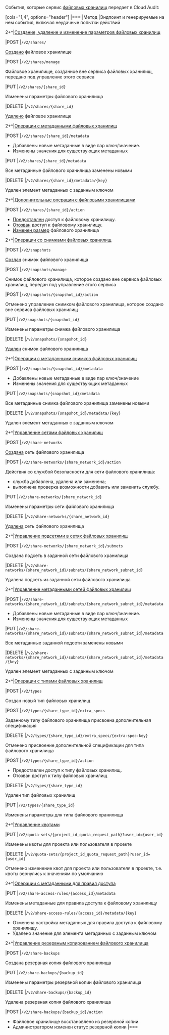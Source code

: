 События, которые сервис [файловых хранилищ](/ru/computing/iaas/concepts/data-storage/file-share) передает в Cloud Audit:

[cols="1,4", options="header"]
|===
|Метод
|Эндпоинт и генерируемые на нем события, включая неудачные попытки действий

2+^|[Создание, удаление и изменение параметров файловых хранилищ](https://docs.openstack.org/api-ref/shared-file-system/index.html#create-share)

|POST
|`/v2/shares/`

[Создано](/ru/computing/iaas/instructions/fs-manage#creating_a_file_storage) файловое хранилище

|POST
|`/v2/shares/manage`

Файловое хранилище, созданное вне сервиса файловых хранилищ, передано под управление этого сервиса

|PUT
|`/v2/shares/{share_id}`

Изменены параметры файлового хранилища

|DELETE
|`/v2/shares/{share_id}`

[Удалено](/ru/computing/iaas/instructions/fs-manage#deleting_a_file_storage_and_its_network) файловое хранилище

2+^|[Операции с метаданными файловых хранилищ](https://docs.openstack.org/api-ref/shared-file-system/index.html#delete-share-metadata-item)

|POST
|`/v2/shares/{share_id}/metadata`

* Добавлены новые метаданные в виде пар ключ/значение.
* Изменены значения для существующих метаданных

|PUT
|`/v2/shares/{share_id}/metadata`

Все метаданные файлового хранилища заменены новыми

|DELETE
|`/v2/shares/{share_id}/metadata/{key}`

Удален элемент метаданных с заданным ключом

2+^|[Дополнительные операции с файловыми хранилищами](https://docs.openstack.org/api-ref/shared-file-system/index.html#grant-access)

|POST
|`/v2/shares/{share_id}/action`

* [Предоставлен](/ru/computing/iaas/instructions/fs-manage#adding_an_access_rule) доступ к файловому хранилищу.
* [Отозван](/ru/computing/iaas/instructions/fs-manage#deleting_an_access_rule) доступ к файловому хранилищу.
* [Изменен размер](/ru/computing/iaas/instructions/fs-manage#increasing_file_storage_size) файлового хранилища

2+^|[Операции со снимками файловых хранилищ](https://docs.openstack.org/api-ref/shared-file-system/index.html#share-snapshots)

|POST
|`/v2/snapshots`

[Создан](/ru/computing/iaas/instructions/fs-manage#creating_a_snapshot) снимок файлового хранилища

|POST
|`/v2/snapshots/manage`

Снимок файлового хранилища, которое создано вне сервиса файловых хранилищ, передан под управление этого сервиса

|POST
|`/v2/snapshots/{snapshot_id}/action`

Отменено управление снимком файлового хранилища, которое создано вне сервиса файловых хранилищ

|PUT
|`/v2/snapshots/{snapshot_id}`

Изменены параметры снимка файлового хранилища

|DELETE
|`/v2/snapshots/{snapshot_id}`

[Удален](/ru/computing/iaas/instructions/fs-manage#deleting_a_snapshot) снимок файлового хранилища

2+^|[Операции с метаданными снимков файловых хранилищ](https://docs.openstack.org/api-ref/shared-file-system/index.html#snapshot-metadata-since-api-v2-73)

|POST
|`/v2/snapshots/{snapshot_id}/metadata`

* Добавлены новые метаданные в виде пар ключ/значение
* Изменены значения для существующих метаданных

|PUT
|`/v2/snapshots/{snapshot_id}/metadata`

Все метаданные снимка файлового хранилища заменены новыми

|DELETE
|`/v2/snapshots/{snapshot_id}/metadata/{key}`

Удален элемент метаданных с заданным ключом

2+^|[Управление сетями файловых хранилищ](https://docs.openstack.org/api-ref/shared-file-system/index.html#share-networks)

|POST
|`/v2/share-networks`

[Создана](/ru/computing/iaas/instructions/fs-manage#creating_a_file_storage) сеть файлового хранилища

|POST
|`/v2/share-networks/{share_network_id}/action`

Действия со службой безопасности для сети файлового хранилища:

* служба добавлена, удалена или заменена;
* выполнена проверка возможности добавить или заменить службу.

|PUT
|`/v2/share-networks/{share_network_id}`

Изменены параметры сети файлового хранилища

|DELETE
|`/v2/share-networks/{share_network_id}`

[Удалена](/ru/computing/iaas/instructions/fs-manage#deleting_a_file_storage_and_its_network) сеть файлового хранилища

2+^|[Управление подсетями в сетях файловых хранилищ](https://docs.openstack.org/api-ref/shared-file-system/index.html#share-network-subnets-since-api-v2-51)

|POST
|`/v2/share-networks/{share_network_id}/subnets`

Создана подсеть в заданной сети файлового хранилища

|DELETE
|`/v2/share-networks/{share_network_id}/subnets/{share_network_subnet_id}`

Удалена подсеть из заданной сети файлового хранилища

2+^|[Управление метаданными сетей файловых хранилищ](https://docs.openstack.org/api-ref/shared-file-system/index.html#share-network-subnets-metadata-since-api-v2-78)

|POST
|`/v2/share-networks/{share_network_id}/subnets/{share_network_subnet_id}/metadata`

* Добавлены новые метаданные в виде пар ключ/значение.
* Изменены значения для существующих метаданных

|PUT
|`/v2/share-networks/{share_network_id}/subnets/{share_network_subnet_id}/metadata`

Все метаданные заданной подсети заменены новыми

|DELETE
|`/v2/share-networks/{share_network_id}/subnets/{share_network_subnet_id}/metadata/{key}`

Удален элемент метаданных с заданным ключом

2+^|[Операции с типами файловых хранилищ](https://docs.openstack.org/api-ref/shared-file-system/index.html#share-types)

|POST
|`/v2/types`

Создан новый тип файловых хранилищ

|POST
|`/v2/types/{share_type_id}/extra_specs`

Заданному типу файлового хранилища присвоена дополнительная спецификация 

|DELETE
|`/v2/types/{share_type_id}/extra_specs/{extra-spec-key}`

Отменено присвоение дополнительной спецификации для типа файлового хранилища

|POST
|`/v2/types/{share_type_id}/action`

* Предоставлен доступ к типу файловых хранилищ.
* Отозван доступ к типу файловых хранилищ

|DELETE
|`/v2/types/{share_type_id}`

Удален тип файловых хранилищ

|PUT
|`/v2/types/{share_type_id}`

Изменены параметры для типа файлового хранилища

2+^|[Управление квотами](https://docs.openstack.org/api-ref/shared-file-system/index.html#quota-sets)

|PUT
|`/v2/quota-sets/{project_id_quota_request_path}?user_id={user_id}`

Изменены квоты для проекта или пользователя в проекте

|DELETE
|`/v2/quota-sets/{project_id_quota_request_path}?user_id={user_id}`

Отменено изменение квот для проекта или пользователя в проекте, т.е. квоты вернулись к значениям по умолчанию

2+^|[Операции с метаданными для правил доступа](https://docs.openstack.org/api-ref/shared-file-system/index.html#share-access-rule-metadata-since-api-v2-45)

|PUT
|`/v2/share-access-rules/{access_id}/metadata`

Изменены метаданные для правила доступа к файловому хранилищу

|DELETE
|`/v2/share-access-rules/{access_id}/metadata/{key}`

* Отменена настройка метаданных для правила доступа к файловому хранилищу.
* Удалено значение для элемента метаданных с заданным ключом

2+^|[Управление резервным копированием файлового хранилища](https://docs.openstack.org/api-ref/shared-file-system/index.html#share-backups-since-api-v2-80)

|POST
|`/v2/share-backups`

Создана резервная копия файлового хранилища

|PUT
|`/v2/share-backups/{backup_id}`

Изменены параметры резервной копии файлового хранилища

|DELETE
|`/v2/share-backups/{backup_id}`

Удалена резервная копия файлового хранилища

|POST
|`/v2/share-backups/{backup_id}/action`

* Файловое хранилище восстановлено из резервной копии.
* Администратором изменен статус резервной копии
|===
